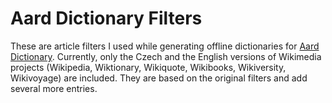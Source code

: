 Aard Dictionary Filters
=======================

These are article filters I used while generating offline dictionaries for [Aard Dictionary](http://aarddict.org/1/). Currently, only the Czech and the English versions of Wikimedia projects (Wikipedia, Wiktionary, Wikiquote, Wikibooks, Wikiversity, Wikivoyage) are included. They are based on the original filters and add several more entries.
